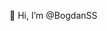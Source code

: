  👋 Hi, I’m @BogdanSS


<!---
BogdanSS89/BogdanSS89 is a ✨ special ✨ repository because its `README.md` (this file) appears on your GitHub profile.
You can click the Preview link to take a look at your changes.
--->
